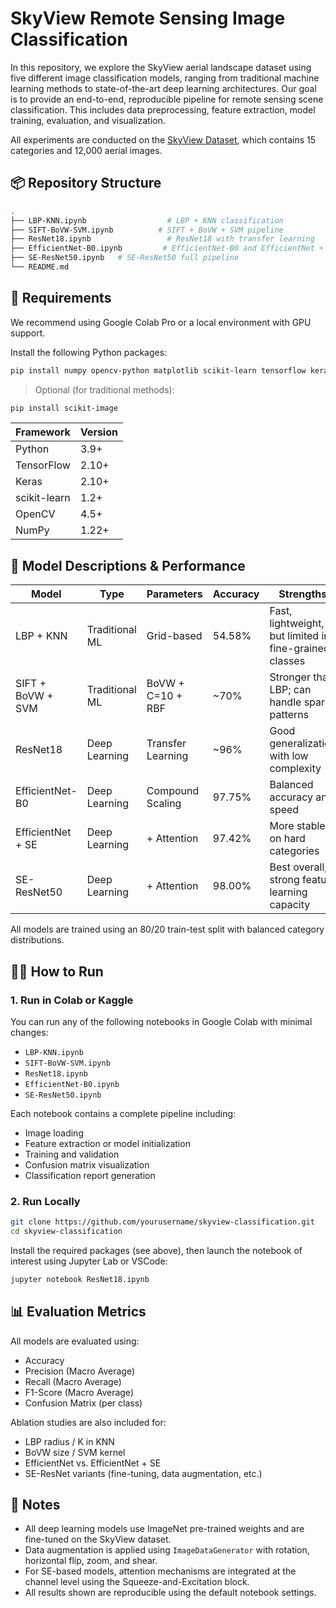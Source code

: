 
# SkyView Remote Sensing Image Classification

In this repository, we explore the SkyView aerial landscape dataset using five different image classification models, ranging from traditional machine learning methods to state-of-the-art deep learning architectures. Our goal is to provide an end-to-end, reproducible pipeline for remote sensing scene classification. This includes data preprocessing, feature extraction, model training, evaluation, and visualization.

All experiments are conducted on the [SkyView Dataset](https://www.kaggle.com/datasets/ankit1743/skyview-an-aerial-landscape-dataset), which contains 15 categories and 12,000 aerial images.

## 📦 Repository Structure

```bash
.
├── LBP-KNN.ipynb                  # LBP + KNN classification
├── SIFT-BoVW-SVM.ipynb          # SIFT + BoVW + SVM pipeline
├── ResNet18.ipynb                 # ResNet18 with transfer learning
├── EfficientNet-B0.ipynb         # EfficientNet-B0 and EfficientNet + SE
├── SE-ResNet50.ipynb   # SE-ResNet50 full pipeline
└── README.md
```

## 📌 Requirements

We recommend using Google Colab Pro or a local environment with GPU support.

Install the following Python packages:

```bash
pip install numpy opencv-python matplotlib scikit-learn tensorflow keras
```

> Optional (for traditional methods):
```bash
pip install scikit-image
```

| Framework        | Version |
|------------------|---------|
| Python           | 3.9+    |
| TensorFlow       | 2.10+   |
| Keras            | 2.10+   |
| scikit-learn     | 1.2+    |
| OpenCV           | 4.5+    |
| NumPy            | 1.22+   |

## 🧠 Model Descriptions & Performance

| Model              | Type             | Parameters | Accuracy | Strengths |
|--------------------|------------------|------------|----------|-----------|
| LBP + KNN          | Traditional ML   | Grid-based | 54.58%   | Fast, lightweight, but limited in fine-grained classes |
| SIFT + BoVW + SVM  | Traditional ML   | BoVW + C=10 + RBF | ~70% | Stronger than LBP; can handle sparse patterns |
| ResNet18           | Deep Learning    | Transfer Learning | ~96% | Good generalization with low complexity |
| EfficientNet-B0    | Deep Learning    | Compound Scaling | 97.75% | Balanced accuracy and speed |
| EfficientNet + SE  | Deep Learning    | + Attention | 97.42% | More stable on hard categories |
| SE-ResNet50        | Deep Learning    | + Attention | 98.00% | Best overall; strong feature learning capacity |

All models are trained using an 80/20 train-test split with balanced category distributions.

## 🏃‍♀️ How to Run

### 1. Run in Colab or Kaggle

You can run any of the following notebooks in Google Colab with minimal changes:

- `LBP-KNN.ipynb`  
- `SIFT-BoVW-SVM.ipynb`  
- `ResNet18.ipynb`  
- `EfficientNet-B0.ipynb`  
- `SE-ResNet50.ipynb`

Each notebook contains a complete pipeline including:
- Image loading
- Feature extraction or model initialization
- Training and validation
- Confusion matrix visualization
- Classification report generation

### 2. Run Locally

```bash
git clone https://github.com/yourusername/skyview-classification.git
cd skyview-classification
```

Install the required packages (see above), then launch the notebook of interest using Jupyter Lab or VSCode:

```bash
jupyter notebook ResNet18.ipynb
```

## 📊 Evaluation Metrics

All models are evaluated using:

- Accuracy
- Precision (Macro Average)
- Recall (Macro Average)
- F1-Score (Macro Average)
- Confusion Matrix (per class)

Ablation studies are also included for:
- LBP radius / K in KNN
- BoVW size / SVM kernel
- EfficientNet vs. EfficientNet + SE
- SE-ResNet variants (fine-tuning, data augmentation, etc.)

## 🧪 Notes

- All deep learning models use ImageNet pre-trained weights and are fine-tuned on the SkyView dataset.
- Data augmentation is applied using `ImageDataGenerator` with rotation, horizontal flip, zoom, and shear.
- For SE-based models, attention mechanisms are integrated at the channel level using the Squeeze-and-Excitation block.
- All results shown are reproducible using the default notebook settings.


